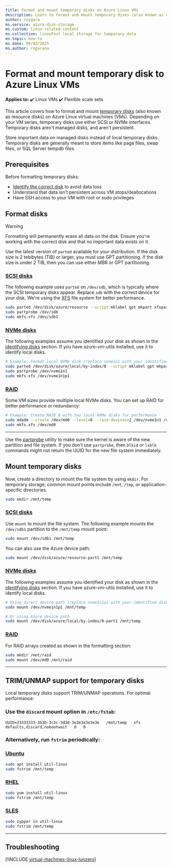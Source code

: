 ```yaml
---
title: Format and mount temporary disks on Azure Linux VMs
description: Learn to format and mount temporary disks (also known as resource disks) on Azure Linux VMs with both SCSI and NVMe interfaces
author: roygara
ms.service: azure-disk-storage
ms.custom: linux-related-content
ms.collection: linuxFast local storage for temporary data
ms.topic: how-to
ms.date: 09/02/2025
ms.author: rogarana
---
```


# Format and mount temporary disk to Azure Linux VMs

**Applies to:** :heavy_check_mark: Linux VMs :heavy_check_mark: Flexible scale sets 

This article covers how to format and mount [temporary disks](../managed-disks-overview.md#temporary-disk) (also known as resource disks) on Azure Linux virtual machines (VMs). Depending on your VM series, temporary disks use either SCSI or NVMe interfaces. Temporary disks aren't managed disks, and aren't persistent.

Store important data on managed disks instead of local temporary disks. Temporary disks are generally meant to store items like page files, swap files, or SQL Server tempdb files.

## Prerequisites

Before formatting temporary disks:

- [Identify the correct disk](./add-disk.md#identifying-disks) to avoid data loss
- Understand that data isn't persistent across VM stops/deallocations
- Have SSH access to your VM with root or sudo privileges

## Format disks

> [!WARNING]
> Formatting will permanently erase all data on the disk. Ensure you're working with the correct disk and that no important data exists on it.

Use the latest version of `parted` available for your distribution. If the disk size is 2 tebibytes (TiB) or larger, you must use GPT partitioning. If the disk size is under 2 TiB, then you can use either MBR or GPT partitioning.

### [SCSI disks](#tab/scsi)

The following example uses `parted` on `/dev/sdb`, which is typically where the SCSI temporary disks appear. Replace `sdb` with the correct device for your disk. We're using the [XFS](https://xfs.wiki.kernel.org/) file system for better performance.

```bash
sudo parted /dev/disk/azure/resource --script mklabel gpt mkpart xfspart xfs 0% 100%  
sudo partprobe /dev/sdb
sudo mkfs.xfs /dev/sdb1
```

### [NVMe disks](#tab/nvme)

The following examples assume you identified your disk as shown in the [identifying disks](./add-disk.md#identifying-disks) section. If you have azure-vm-utils installed, use it to identify local disks.

```bash
# Example: Format local NVMe disk (replace nvme1n1 with your identified disk)
sudo parted /dev/disk/azure/local/by-index/0 --script mklabel gpt mkpart xfspart xfs 0% 100%
sudo partprobe /dev/nvme1n1
sudo mkfs.xfs /dev/nvme1n1p1
```

### [RAID](#tab/raid)

Some VM sizes provide multiple local NVMe disks. You can set up RAID for better performance or redundancy:

```bash
# Example: Create RAID 0 with two local NVMe disks for performance
sudo mdadm --create /dev/md0 --level=0 --raid-devices=2 /dev/nvme1n1 /dev/nvme2n1
sudo mkfs.xfs /dev/md0
```

---

Use the [partprobe](https://linux.die.net/man/8/partprobe) utility to make sure the kernel is aware of the new partition and file system. If you don't use `partprobe`, then `blkid` or `lsblk` commands might not return the UUID for the new file system immediately.

## Mount temporary disks

Now, create a directory to mount the file system by using `mkdir`. For temporary storage, common mount points include `/mnt`, `/tmp`, or application-specific directories.

```bash
sudo mkdir /mnt/temp
```

### [SCSI disks](#tab/scsi)

Use `mount` to mount the file system. The following example mounts the `/dev/sdb1` partition to the `/mnt/temp` mount point:

```bash
sudo mount /dev/sdb1 /mnt/temp
```

You can also use the Azure device path:

```bash
sudo mount /dev/disk/azure/resource-part1 /mnt/temp
```

### [NVMe disks](#tab/nvme)

The following examples assume you identified your disk as shown in the [identifying disks](./add-disk.md#identifying-disks) section. If you have azure-vm-utils installed, use it to identify local disks.

```bash
# Using direct device path (replace nvme1n1p1 with your identified disk's partition)
sudo mount /dev/nvme1n1p1 /mnt/temp

# Or using Azure device path
sudo mount /dev/disk/azure/local/by-index/0-part1 /mnt/temp  
```

### [RAID](#tab/raid)

For RAID arrays created as shown in the formatting section:

```bash
sudo mkdir /mnt/raid
sudo mount /dev/md0 /mnt/raid
```
---

## TRIM/UNMAP support for temporary disks

Local temporary disks support TRIM/UNMAP operations. For optimal performance:

### Use the `discard` mount option in `/etc/fstab`:

```
UUID=33333333-3b3b-3c3c-3d3d-3e3e3e3e3e3e   /mnt/temp   xfs   defaults,discard,nobootwait   0   0
```

### Alternatively, run `fstrim` periodically:

### [Ubuntu](#tab/ubuntu)

```bash
sudo apt install util-linux
sudo fstrim /mnt/temp
```

### [RHEL](#tab/rhel)

```bash
sudo yum install util-linux
sudo fstrim /mnt/temp
```

### [SLES](#tab/suse)

```bash
sudo zypper in util-linux
sudo fstrim /mnt/temp
```
---

## Troubleshooting

[!INCLUDE [virtual-machines-linux-lunzero](../includes/virtual-machines-linux-lunzero.md)]
